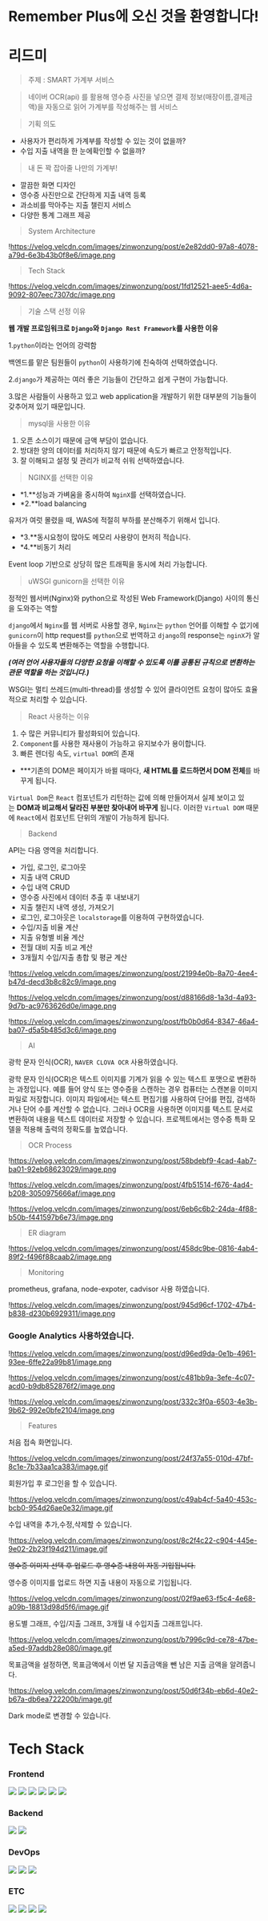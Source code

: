 # Remember Plus에 오신 것을 환영합니다!

# 리드미

> 주제 : SMART 가계부 서비스
> 

> 네이버 OCR(api) 를 활용해 영수증 사진을 넣으면 결제 정보(매장이름,결제금액)을 자동으로 읽어 가계부를 작성해주는 웹 서비스
> 

> 기획 의도
> 
- 사용자가 편리하게 가계부를 작성할 수 있는 것이 없을까?
- 수입 지출 내역을 한 눈에확인할 수 없을까?

> 내 돈 꽉 잡아줄 나만의 가계부!
> 
- 깔끔한 화면 디자인
- 영수증 사진만으로 간단하게 지출 내역 등록
- 과소비를 막아주는 지출 챌린지 서비스
- 다양한 통계 그래프 제공

> System Architecture
> 

!https://velog.velcdn.com/images/zinwonzung/post/e2e82dd0-97a8-4078-a79d-6e3b43b0f8e6/image.png

> Tech Stack
> 

!https://velog.velcdn.com/images/zinwonzung/post/1fd12521-aee5-4d6a-9092-807eec7307dc/image.png

> 기술 스택 선정 이유
> 

**웹 개발 프로임워크로 `Django`와 `Django Rest Framework`를 사용한 이유**

1.`python`이라는 언어의 강력함

백엔드를 맡은 팀원들이 `python`이 사용하기에 친숙하여 선택하였습니다.

2.`django`가 제공하는 여러 좋은 기능들이 간단하고 쉽게 구현이 가능합니다.

3.많은 사람들이 사용하고 있고 web application을 개발하기 위한 대부분의 기능들이 갖추어져 있기 때문입니다.

> mysql을 사용한 이유
> 
1. 오픈 소스이기 때문에 금액 부담이 없습니다.
2. 방대한 양의 데이터를 처리하지 않기 때문에 속도가 빠르고 안정적입니다.
3. 잘 이해되고 설정 및 관리가 비교적 쉬워 선택하였습니다.

> NGINX를 선택한 이유
> 
- *1.**성능과 가벼움을 중시하여 `NginX`를 선택하였습니다.
- *2.**load balancing

유저가 여럿 몰렸을 때, WAS에 적절히 부하를 분산해주기 위해서 입니다.

- *3.**동시요청이 많아도 메모리 사용량이 현저히 적습니다.
- *4.**비동기 처리

Event loop 기반으로 상당히 많은 트래픽을 동시에 처리 가능합니다.

> uWSGI gunicorn을 선택한 이유
> 

정적인 웹서버(Nginx)와 python으로 작성된 Web Framework(Django) 사이의 통신을 도와주는 역할

`django`에서 `Nginx`를 웹 서버로 사용할 경우, `Nginx`는 `python` 언어를 이해할 수 없기에 `gunicorn`이 http request를 `python`으로 번역하고 `django`의 response는 `nginX`가 알아들을 수 있도록 변환해주는 역할을 수행합니다.

***(여러 언어 사용자들의 다양한 요청을 이해할 수 있도록 이를 공통된 규칙으로 변환하는 관문 역할을 하는 것입니다.)***

WSGI는 멀티 쓰레드(multi-thread)를 생성할 수 있어 클라이언트 요청이 많아도 효율적으로 처리할 수 있습니다.

> React 사용하는 이유
> 
1. 수 많은 커뮤니티가 활성화되어 있습니다.
2. `Component`를 사용한 재사용이 가능하고 유지보수가 용이합니다.
3. 빠른 렌더링 속도, `virtual DOM`의 존재
- ***기존의 DOM은 페이지가 바뀔 때마다, **새 HTML를 로드하면서 DOM 전체**를 바꾸게 됩니다.

`Virtual Dom`은 `React` 컴포넌트가 리턴하는 값에 의해 만들어져서 실제 보이고 있는 **DOM과 비교해서 달라진 부분만 찾아내어 바꾸게** 됩니다. 이러한 `Virtual DOM` 때문에 `React`에서 컴포넌트 단위의 개발이 가능하게 됩니다.

> Backend
> 

API는 다음 영역을 처리합니다.

- 가입, 로그인, 로그아웃
- 지출 내역 CRUD
- 수입 내역 CRUD
- 영수증 사진에서 데이터 추출 후 내보내기
- 지출 챌린지 내역 생성, 가져오기
- 로그인, 로그아웃은 `localstorage`를 이용하여 구현하였습니다.
- 수입/지출 비율 계산
- 지출 유형별 비율 계산
- 전월 대비 지출 비교 계산
- 3개월치 수입/지출 총합 및 평균 계산

!https://velog.velcdn.com/images/zinwonzung/post/21994e0b-8a70-4ee4-b47d-decd3b8c82c9/image.png

!https://velog.velcdn.com/images/zinwonzung/post/d88166d8-1a3d-4a93-9d7b-ac9763626d0e/image.png

!https://velog.velcdn.com/images/zinwonzung/post/fb0b0d64-8347-46a4-ba07-d5a5b485d3c6/image.png

> AI
> 

광학 문자 인식(OCR), `NAVER CLOVA OCR` 사용하였습니다.

광학 문자 인식(OCR)은 텍스트 이미지를 기계가 읽을 수 있는 텍스트 포맷으로 변환하는 과정입니다. 예를 들어 양식 또는 영수증을 스캔하는 경우 컴퓨터는 스캔본을 이미지 파일로 저장합니다. 이미지 파일에서는 텍스트 편집기를 사용하여 단어를 편집, 검색하거나 단어 수를 계산할 수 없습니다. 그러나 OCR을 사용하면 이미지를 텍스트 문서로 변환하여 내용을 텍스트 데이터로 저장할 수 있습니다. 프로젝트에서는 영수증 특화 모델을 적용해 출력의 정확도를 높였습니다.

> OCR Process
> 

!https://velog.velcdn.com/images/zinwonzung/post/58bdebf9-4cad-4ab7-ba01-92eb68623029/image.png

!https://velog.velcdn.com/images/zinwonzung/post/4fb51514-f676-4ad4-b208-3050975666af/image.png

!https://velog.velcdn.com/images/zinwonzung/post/6eb6c6b2-24da-4f88-b50b-f441597b6e73/image.png

> ER diagram
> 

!https://velog.velcdn.com/images/zinwonzung/post/458dc9be-0816-4ab4-89f2-f496f88caab2/image.png

> Monitoring
> 

prometheus, grafana, node-expoter, cadvisor 사용 하였습니다.

!https://velog.velcdn.com/images/zinwonzung/post/945d96cf-1702-47b4-b838-d230b6929311/image.png

### **Google Analytics 사용하였습니다.**

!https://velog.velcdn.com/images/zinwonzung/post/d96ed9da-0e1b-4961-93ee-6ffe22a99b81/image.png

!https://velog.velcdn.com/images/zinwonzung/post/c481bb9a-3efe-4c07-acd0-b9db852876f2/image.png

!https://velog.velcdn.com/images/zinwonzung/post/332c3f0a-6503-4e3b-9b62-992e0bfe2104/image.png

> Features
> 

처음 접속 화면입니다.

!https://velog.velcdn.com/images/zinwonzung/post/24f37a55-010d-47bf-8c1e-7b33aa1ca383/image.gif

회원가입 후 로그인을 할 수 있습니다.

!https://velog.velcdn.com/images/zinwonzung/post/c49ab4cf-5a40-453c-bcb0-954d26ae0e32/image.gif

수입 내역을 추가,수정,삭제할 수 있습니다.

!https://velog.velcdn.com/images/zinwonzung/post/8c2f4c22-c904-445e-9e02-2b23f194d211/image.gif

~~영수증 이미지 선택 후 업로드 후 영수증 내용이 자동 기입됩니다.~~

영수증 이미지를 업로드 하면 지출 내용이 자동으로 기입됩니다.

!https://velog.velcdn.com/images/zinwonzung/post/02f9ae63-f5c4-4e68-a09b-18813d98d5f6/image.gif

용도별 그래프, 수입/지출 그래프, 3개월 내 수입지출 그래프입니다.

!https://velog.velcdn.com/images/zinwonzung/post/b7996c9d-ce78-47be-a5ed-97addb28e080/image.gif

목표금액을 설정하면, 목표금액에서 이번 달 지출금액을 뺀 남은 지출 금액을 알려줍니다.

!https://velog.velcdn.com/images/zinwonzung/post/50d6f34b-eb6d-40e2-b67a-db6ea722200b/image.gif

Dark mode로 변경할 수 있습니다.


<div>
  <h1>Tech Stack</h1>
  <div>
    <h3>Frontend</h3>
    <img src="https://img.shields.io/badge/React-61DAFB?style=flat-square&logo=react&logoColor=white" />
    <img src="https://img.shields.io/badge/Vite-646CFF?style=flat-square&logo=vite&logoColor=white" />
    <img src="https://img.shields.io/badge/TypeScript-3178C6?style=flat-square&logo=TypeScript&logoColor=white" />
    <img src="https://img.shields.io/badge/HTML5-E34F26?style=flat-square&logo=HTML5&logoColor=white" />
    <img src="https://img.shields.io/badge/D3.js-F9A03C?style=flat-square&logo=D3.js&logoColor=white" />
    <img src="https://img.shields.io/badge/Three.js-000000?style=flat-square&logo=Three.js&logoColor=white" />
  </div>
  <div>
    <h3>Backend</h3>
    <img src="https://img.shields.io/badge/Django-092E20?style=flat-square&logo=Django&logoColor=white" />
    <img src="https://img.shields.io/badge/Neo4j-4581C3?style=flat-square&logo=Neo4j&logoColor=white" />
  </div>
  <div>
    <h3>DevOps</h3>
    <img src="https://img.shields.io/badge/NGINX-092E20?style=flat-square&logo=NGINX&logoColor=white" />
    <img src="https://img.shields.io/badge/Docker-2496ED?style=flat-square&logo=Docker&logoColor=white" />
    <img src="https://img.shields.io/badge/Amazon%20EC2-FF9900?style=flat-square&logo=Amazon%20EC2&logoColor=white" />
  </div>
  <div>
    <h3>ETC</h3>
    <img src="https://img.shields.io/badge/Slack-4A154B?style=flat-square&logo=Slack&logoColor=white" />
    <img src="https://img.shields.io/badge/Notion-000000?style=flat-square&logo=Notion&logoColor=white" />
    <img src="https://img.shields.io/badge/Postman-FF6C37?style=flat-square&logo=Postman&logoColor=white" />
    <img src="https://img.shields.io/badge/Swagger-85EA2D?style=flat-square&logo=Swagger&logoColor=white" />
  </div>
</div>


